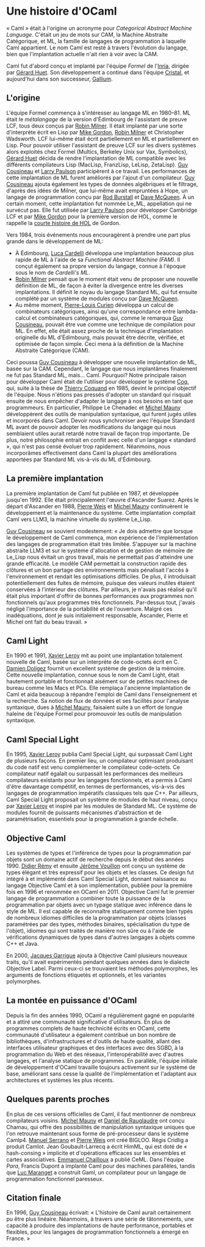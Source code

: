 Une histoire d'OCaml
====================

« Caml » était à l'origine un acronyme pour *Categorical Abstract Machine Language*. C'était un jeu de mots sur CAM, la Machine Abstraite Catégorique, et ML, la famille de langages de programmation à laquelle Caml appartient. Le nom Caml est resté à travers l'évolution du langage, bien que l'implantation actuelle n'ait rien à voir avec la CAM.

Caml fut d'abord conçu et implanté par l'équipe *Formel* de l'[Inria](http://www.inria.fr/index.fr.html), dirigée par [Gérard Huet](http://cristal.inria.fr/~huet/). Son développement a continué dans l'équipe [Cristal](http://cristal.inria.fr/), et aujourd'hui dans son successeur, [Gallium](http://gallium.inria.fr/).

L'origine
---------

L'équipe Formel commença à s'intéresser au langage ML en 1980–81. ML était le *métalangage* de la version d'Édimbourg de l'assistant de preuve LCF, tous deux conçus par [Robin Milner](http://www.cl.cam.ac.uk/~rm135/). Il était implanté par une sorte d'interprète écrit en Lisp par [Mike Gordon](http://www.cl.cam.ac.uk/users/mjcg/), [Robin Milner](http://www.cl.cam.ac.uk/~rm135/) et Christopher Wadsworth. LCF lui-même était écrit partiellement en ML et partiellement en Lisp. Pour pouvoir utiliser l'assistant de preuve LCF sur les divers systèmes alors exploités chez Formel (Multics, Berkeley Unix sur Vax, Symbolics), [Gérard Huet](http://cristal.inria.fr/~huet/) décida de rendre l'implantation de ML compatible avec les différents compilateurs Lisp (MacLisp, FranzLisp, LeLisp, ZetaLisp). [Guy Cousineau](http://www.pps.jussieu.fr/~cousinea/) et [Larry Paulson](http://www.cl.cam.ac.uk/users/lcp/) participèrent à ce travail. Les performances de cette implantation de ML furent améliorés par l'ajout d'un compilateur. [Guy Cousineau](http://www.pps.jussieu.fr/~cousinea/) ajouta également les types de données algébriques et le filtrage, d'après des idées de Milner, que lui-même avait empruntées à Hope, un langage de programmation conçu par [Rod Burstall](http://www.dcs.ed.ac.uk/home/rb/) et [Dave McQueen](http://people.cs.uchicago.edu/~dbm/). À un certain moment, cette implantation fut nommée Le\_ML, appellation qui ne survécut pas. Elle fut utilisée par [Larry Paulson](http://www.cl.cam.ac.uk/users/lcp/) pour développer Cambridge LCF et par [Mike Gordon](http://www.cl.cam.ac.uk/users/mjcg/) pour la première version de HOL, comme le rappelle la [courte histoire de HOL](http://www.cl.cam.ac.uk/users/mjcg/papers/HolHistory.html) de Gordon.

Vers 1984, trois événements nous encouragèrent à prendre une part plus grande dans le développement de ML:

-   À Édimbourg, [Luca Cardelli](http://lucacardelli.name/) développa une implantation beaucoup plus rapide de ML à l'aide de sa *Functional Abstract Machine (FAM)*. Il conçut également sa propre version du langage, connue à l'époque sous le nom de *Cardelli's ML*.
-   [Robin Milner](http://www.cl.cam.ac.uk/~rm135/) pensait que le moment était venu de proposer une nouvelle définition de ML, de façon à éviter la divergence entre les diverses implantations. Il définit le noyau du langage Standard ML, qui fut ensuite complété par un système de modules conçu par [Dave McQueen](http://people.cs.uchicago.edu/~dbm/).
-   Au même moment, [Pierre-Louis Curien](http://www.pps.jussieu.fr/~curien/) développa un calcul de combinateurs catégoriques, ainsi qu'une correspondance entre lambda-calcul et combinateurs catégoriques, qui, comme le remarqua [Guy Cousineau](http://www.pps.jussieu.fr/~cousinea/), pouvait être vue comme une technique de compilation pour ML. En effet, elle était assez proche de la technique d'implantation originelle du ML d'Édimbourg, mais pouvait être décrite, vérifiée, et optimisée de façon simple. Ceci mena à la définition de la Machine Abstraite Catégorique (CAM).

Ceci poussa [Guy Cousineau](http://www.pps.jussieu.fr/~cousinea/) à développer une nouvelle implantation de ML, basée sur la CAM. Cependant, le langage que nous implantâmes finalement ne fut pas Standard ML, mais... Caml. Pourquoi? Notre principale raison pour développer Caml était de l'utiliser pour développer le système [Coq](http://pauillac.inria.fr/coq/index.fr.html), qui, suite à la thèse de [Thierry Coquand](http://www.cs.chalmers.se/~coquand/) en 1985, devint le principal objectif de l'équipe. Nous n'étions pas pressés d'adopter un standard qui risquait ensuite de nous empêcher d'adapter le langage à nos besoins en tant que programmeurs. En particulier, Philippe Le Chenadec et [Michel Mauny](http://michel.mauny.net/index.fr.php) développèrent des outils de manipulation syntaxique, qui furent jugés utiles et incorporés dans Caml. Devoir nous synchroniser avec l'équipe Standard ML avant de pouvoir adopter les modifications du langage qui nous semblaient utiles aurait retardé notre travail de façon trop importante. De plus, notre philosophie entrait en conflit avec celle d'un langage « standard », qui n'est pas censé évoluer trop rapidement. Néanmoins, nous incorporâmes effectivement dans Caml la plupart des améliorations apportées par Standard ML vis-à-vis du ML d'Édimbourg.

La première implantation
------------------------

La première implantation de Caml fut publiée en 1987, et développée jusqu'en 1992. Elle était principalement l'œuvre d'Ascander Suarez. Après le départ d'Ascander en 1988, [Pierre Weis](http://cristal.inria.fr/~weis/) et [Michel Mauny](http://michel.mauny.net/index.fr.php) continuèrent le développement et la maintenance du système. Cette implantation compilait Caml vers LLM3, la machine virtuelle du système Le\_Lisp.

[Guy Cousineau](http://www.pps.jussieu.fr/~cousinea/) se souvient modestement: « Je dois admettre que lorsque le développement de Caml commença, mon expérience de l'implémentation des langages de programmation était très limitée. S'appuyer sur la machine abstraite LLM3 et sur le système d'allocation et de gestion de mémoire de Le\_Lisp nous évitait un gros travail, mais ne permettait pas d'atteindre une grande efficacité. Le modèle CAM permettait la construction rapide des clôtures et un bon partage des environnements mais pénalisait l'accès à l'environnement et rendait les optimisations difficiles. De plus, il introduisait potentiellement des fuites de mémoire, puisque des valeurs inutiles étaient conservées à l'intérieur des clôtures. Par ailleurs, je n'avais pas réalisé qu'il était plus important d'offrir de bonnes performances aux programmes non fonctionnels qu'aux programmes très fonctionnels. Par-dessus tout, j'avais négligé l'importance de la portabilité et de l'ouverture. Malgré ces inadéquations, dont je suis initialement responsable, Ascander, Pierre et Michel ont fait du beau travail. »

Caml Light
----------

En 1990 et 1991, [Xavier Leroy](http://cristal.inria.fr/~xleroy/) mit au point une implantation totalement nouvelle de Caml, basée sur un interprète de code-octets écrit en C. [Damien Doligez](http://cristal.inria.fr/~doligez/) fournit un excellent système de gestion de la mémoire. Cette nouvelle implantation, connue sous le nom de Caml Light, était hautement portable et fonctionnait aisément sur de petites machines de bureau comme les Macs et PCs. Elle remplaça l'ancienne implantation de Caml et aida beaucoup à répandre l'emploi de Caml dans l'enseignement et la recherche. Sa notion de flux de données et ses facilités pour l'analyse syntaxique, dues à [Michel Mauny](http://michel.mauny.net/index.fr.php), faisaient suite à un effort de longue haleine de l'équipe Formel pour promouvoir les outils de manipulation syntaxique.

Caml Special Light
------------------

En 1995, [Xavier Leroy](http://cristal.inria.fr/~xleroy/) publia Caml Special Light, qui surpassait Caml Light de plusieurs façons. En premier lieu, un compilateur optimisant produisant du code natif est venu complémenter le compilateur code-octets. Ce compilateur natif égalait ou surpassait les performances des meilleurs compilateurs existants pour les langages fonctionnels, et a permis à Caml d'être davantage compétitif, en termes de performances, vis-à-vis des langages de programmation impératifs classiques tels que C++. Par ailleurs, Caml Special Light proposait un système de modules de haut niveau, conçu par [Xavier Leroy](http://cristal.inria.fr/~xleroy/) et inspiré par les modules de Standard ML. Ce système de modules fournit de puissants mécanismes d'abstraction et de paramétrisation, essentiels pour la programmation à grande échelle.

Objective Caml
--------------

Les systèmes de types et l'inférence de types pour la programmation par objets sont un domaine actif de recherche depuis le début des années 1990. [Didier Rémy](http://cristal.inria.fr/~remy/) et ensuite [Jérôme Vouillon](http://www.pps.jussieu.fr/~vouillon/) ont conçu un système de types élégant et très expressif pour les objets et les classes. Ce design fut intégré à et implémenté dans Caml Special Light, donnant naissance au langage Objective Caml et à son implémentation, publiée pour la première fois en 1996 et renommée en OCaml en 2011. Objective Caml fut le premier langage de programmation a combiner toute la puissance de la programmation par objets avec un typage statique avec inférence dans le style de ML. Il est capable de reconnaître statiquement comme bien typés de nombreux idiomes difficiles de la programmation par objets (classes paramétrées par des types, méthodes binaires, spécialisation du type de l'objet), idiomes qui sont traités de manière non sûre ou à l'aide de vérifications dynamiques de types dans d'autres langages à objets comme C++ et Java.

En 2000, [Jacques Garrigue](http://www.math.nagoya-u.ac.jp/~garrigue/home-f.html) ajouta à Objective Caml plusieurs nouveaux traits, qu'il avait expérimentés pendant quelques années dans le dialecte Objective Label. Parmi ceux-ci se trouvaient les méthodes polymorphes, les arguments de fonctions étiquetés et optionnels, et les variantes polymorphes.

La montée en puissance d'OCaml
------------------------------

Depuis la fin des années 1990, OCaml a régulièrement gagné en popularité et a attiré une communauté significative d'utilisateurs. En plus de programmes complets de haute technicité écrits en OCaml, cette communauté d'utilisateur a également contribué un bon nombre de bibliothèques, d'infrastructures et d'outils de haute qualité, allant des interfaces utilisateur graphiques et des interfaces avec des SGBD, à la programmation du Web et des réseaux, l'interopérabilité avec d'autres langages, et l'analyse statique de programmes. En parallèle, l'équipe initiale de développement d'OCaml travaille toujours activement sur le système de base, améliorant sans cesse la qualité de l'implémentation et l'adaptant aux architectures et systèmes les plus récents.

Quelques parents proches
------------------------

En plus de ces versions officielles de Caml, il faut mentionner de nombreux compilateurs voisins. [Michel Mauny](http://michel.mauny.net/index.fr.php) et [Daniel de Rauglaudre](http://cristal.inria.fr/~ddr/) ont conçu Chamau, qui offre des possibilités de manipulation syntaxique uniques que l'on retrouve maintenant sous forme de pré-processeur dans le système Camlp4. [Manuel Serrano](http://www-sop.inria.fr/members/Manuel.Serrano/) et [Pierre Weis](http://cristal.inria.fr/~weis/) ont créé BIGLOO. Régis Cridlig a produit Camlot. Jean Goubault-Larrecq a écrit HimML, qui est doté de « hash-consing » implicite et d'opérations efficaces sur les ensembles et cartes associatives. [Emmanuel Chailloux](http://www.pps.jussieu.fr/~emmanuel/) a publié CeML. Dans l'équipe *Para*, Francis Dupont a implanté Caml pour des machines parallèles, tandis que [Luc Maranget](http://cristal.inria.fr/~maranget/) a construit Gaml, un compilateur pour un langage de programmation fonctionnel paresseux.

Citation finale
---------------

En 1996, [Guy Cousineau](http://www.pps.jussieu.fr/~cousinea/) écrivait: « L'histoire de Caml aurait certainement pu être plus linéaire. Néanmoins, à travers une série de tâtonnements, une capacité à produire des implantations de haute performance, portables et flexibles, pour les langages de programmation fonctionnels a émergé en France. »
